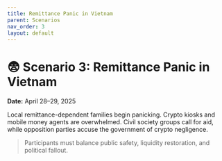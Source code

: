 ```yaml
---
title: Remittance Panic in Vietnam
parent: Scenarios
nav_order: 3
layout: default
---
```


# 😨 Scenario 3: Remittance Panic in Vietnam

**Date:** April 28–29, 2025

Local remittance-dependent families begin panicking. Crypto kiosks and mobile money agents are overwhelmed. Civil society groups call for aid, while opposition parties accuse the government of crypto negligence.

> Participants must balance public safety, liquidity restoration, and political fallout.
